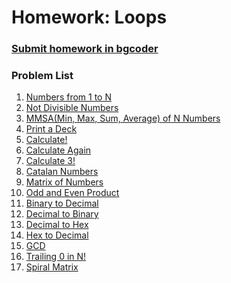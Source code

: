 Homework: Loops
===============

### [Submit homework in bgcoder](http://bgcoder.com/Contests/312/CSharp-Fundamentals-06-Loops)

### Problem List

1. [Numbers from 1 to N](https://github.com/de3ka/TelerikAcademy/blob/master/CSharp%20Fundamentals/06.%20Loops/Loops-Homework/Problem%2001.%20NumbersFrom1ToN/README.md)
1. [Not Divisible Numbers](https://github.com/de3ka/TelerikAcademy/blob/master/CSharp%20Fundamentals/06.%20Loops/Loops-Homework/Problem%2002.%20NumbersNotDivisibleBy3And7/README.md)
1. [MMSA(Min, Max, Sum, Average) of N Numbers](https://github.com/de3ka/TelerikAcademy/blob/master/CSharp%20Fundamentals/06.%20Loops/Loops-Homework/Problem%2003.%20MinMaxSumAndAverageOfNNumbers/README.md)
1. [Print a Deck](https://github.com/de3ka/TelerikAcademy/blob/master/CSharp%20Fundamentals/06.%20Loops/Loops-Homework/Problem%2004.%20PrintADeck/README.md)
1. [Calculate!](https://github.com/de3ka/TelerikAcademy/blob/master/CSharp%20Fundamentals/06.%20Loops/Loops-Homework/Problem%2005.%20Calculate/README.md)
1. [Calculate Again](https://github.com/de3ka/TelerikAcademy/blob/master/CSharp%20Fundamentals/06.%20Loops/Loops-Homework/Problem%2006.%20CalculateAgain/README.md)
1. [Calculate 3!](https://github.com/de3ka/TelerikAcademy/blob/master/CSharp%20Fundamentals/06.%20Loops/Loops-Homework/Problem%2007.%20Calculate3/README.md)
1. [Catalan Numbers](https://github.com/de3ka/TelerikAcademy/blob/master/CSharp%20Fundamentals/06.%20Loops/Loops-Homework/Problem%2008.%20CatalanNumbers/README.md)
1. [Matrix of Numbers](https://github.com/de3ka/TelerikAcademy/blob/master/CSharp%20Fundamentals/06.%20Loops/Loops-Homework/Problem%2009.%20MatrixOfNumbers/README.md)
1. [Odd and Even Product](https://github.com/de3ka/TelerikAcademy/blob/master/CSharp%20Fundamentals/06.%20Loops/Loops-Homework/Problem%2010.%20OddAndEvenProduct/README.md)
1. [Binary to Decimal](https://github.com/de3ka/TelerikAcademy/blob/master/CSharp%20Fundamentals/06.%20Loops/Loops-Homework/Problem%2011.%20BinaryToDecimal/README.md)
1. [Decimal to Binary](https://github.com/de3ka/TelerikAcademy/blob/master/CSharp%20Fundamentals/06.%20Loops/Loops-Homework/Problem%2012.%20DecimalToBinary/README.md)
1. [Decimal to Hex](https://github.com/de3ka/TelerikAcademy/blob/master/CSharp%20Fundamentals/06.%20Loops/Loops-Homework/Problem%2013.%20DecimalToHex/README.md)
1. [Hex to Decimal](https://github.com/de3ka/TelerikAcademy/blob/master/CSharp%20Fundamentals/06.%20Loops/Loops-Homework/Problem%2014.%20HexToDecimal/README.md)
1. [GCD](https://github.com/de3ka/TelerikAcademy/blob/master/CSharp%20Fundamentals/06.%20Loops/Loops-Homework/Problem%2015.%20GCD/README.md)
1. [Trailing 0 in N!](https://github.com/de3ka/TelerikAcademy/blob/master/CSharp%20Fundamentals/06.%20Loops/Loops-Homework/Problem%2016.%20TraillingZeroInN/README.md)
1. [Spiral Matrix](https://github.com/de3ka/TelerikAcademy/blob/master/CSharp%20Fundamentals/06.%20Loops/Loops-Homework/Problem%2017.%20SpiralMatrix/README.md)
